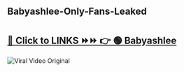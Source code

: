 
 ## Babyashlee-Only-Fans-Leaked

# <h2><a href="https://clipsfans.com/Babyashlee&ref=git">🔗 Click to LINKS ⏩⏩ 👉 🟢 Babyashlee </a></h2>

<a href="https://clipsfans.com/Babyashlee&ref=git" rel="nofollow" data-target="animated-image.originalLink"><img src="https://i.ibb.co.com/xMMVF88/686577567.gif" alt="Viral Video Original" style="max-width: 100%; display: inline-block;" data-target="animated-image.originalImage"></a>
